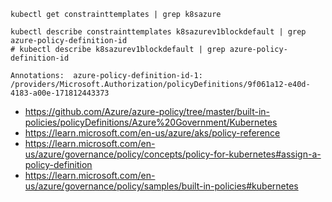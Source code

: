 ```
kubectl get constrainttemplates | grep k8sazure

kubectl describe constrainttemplates k8sazurev1blockdefault | grep azure-policy-definition-id
# kubectl describe k8sazurev1blockdefault | grep azure-policy-definition-id

Annotations:  azure-policy-definition-id-1: /providers/Microsoft.Authorization/policyDefinitions/9f061a12-e40d-4183-a00e-171812443373
```

- https://github.com/Azure/azure-policy/tree/master/built-in-policies/policyDefinitions/Azure%20Government/Kubernetes
- https://learn.microsoft.com/en-us/azure/aks/policy-reference
- https://learn.microsoft.com/en-us/azure/governance/policy/concepts/policy-for-kubernetes#assign-a-policy-definition
- https://learn.microsoft.com/en-us/azure/governance/policy/samples/built-in-policies#kubernetes
